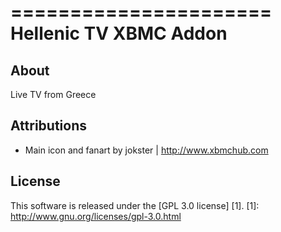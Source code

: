 ======================
Hellenic TV XBMC Addon
======================

About
-----
Live TV from Greece


Attributions
---------------------
- Main icon and fanart by jokster | http://www.xbmchub.com


License
-------
This software is released under the [GPL 3.0 license] [1].
[1]: http://www.gnu.org/licenses/gpl-3.0.html